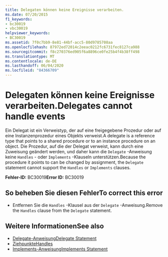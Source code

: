 ```yaml
---
title: Delegaten können keine Ereignisse verarbeiten.
ms.date: 07/20/2015
f1_keywords:
- bc30019
- vbc30019
helpviewer_keywords:
- BC30019
ms.assetid: 7f0c7bb9-8e81-44bf-acc5-80d9785708aa
ms.openlocfilehash: 87972ed72014c2eeac0212fc6731fec8127ca988
ms.sourcegitcommit: f8c270376ed905f6a8896ce0fe25b4f4b38ff498
ms.translationtype: MT
ms.contentlocale: de-DE
ms.lasthandoff: 06/04/2020
ms.locfileid: "84366709"
---
```

# <a name="delegates-cannot-handle-events"></a><span data-ttu-id="ce179-102">Delegaten können keine Ereignisse verarbeiten.</span><span class="sxs-lookup"><span data-stu-id="ce179-102">Delegates cannot handle events</span></span>
<span data-ttu-id="ce179-103">Ein Delegat ist ein Verweistyp, der auf eine freigegebene Prozedur oder auf eine Instanzenprozedur eines Objekts verweist.</span><span class="sxs-lookup"><span data-stu-id="ce179-103">A delegate is a reference type that points to a shared procedure or to an instance procedure on an object.</span></span> <span data-ttu-id="ce179-104">Die Prozedur, auf die der Delegat verweist, kann durch eine Zuweisung geändert werden, und daher kann die `Delegate` -Anweisung keine `Handles` - oder `Implements` -Klauseln unterstützen.</span><span class="sxs-lookup"><span data-stu-id="ce179-104">Because the procedure it points to can be changed by assignment, the `Delegate` statement cannot support the `Handles` or `Implements` clauses.</span></span>  
  
 <span data-ttu-id="ce179-105">**Fehler-ID:** BC30019</span><span class="sxs-lookup"><span data-stu-id="ce179-105">**Error ID:** BC30019</span></span>  
  
## <a name="to-correct-this-error"></a><span data-ttu-id="ce179-106">So beheben Sie diesen Fehler</span><span class="sxs-lookup"><span data-stu-id="ce179-106">To correct this error</span></span>  
  
- <span data-ttu-id="ce179-107">Entfernen Sie die `Handles` -Klausel aus der `Delegate` -Anweisung.</span><span class="sxs-lookup"><span data-stu-id="ce179-107">Remove the `Handles` clause from the `Delegate` statement.</span></span>  
  
## <a name="see-also"></a><span data-ttu-id="ce179-108">Weitere Informationen</span><span class="sxs-lookup"><span data-stu-id="ce179-108">See also</span></span>

- [<span data-ttu-id="ce179-109">Delegate-Anweisung</span><span class="sxs-lookup"><span data-stu-id="ce179-109">Delegate Statement</span></span>](../language-reference/statements/delegate-statement.md)
- [<span data-ttu-id="ce179-110">Ziehpunkte</span><span class="sxs-lookup"><span data-stu-id="ce179-110">Handles</span></span>](../language-reference/statements/handles-clause.md)
- [<span data-ttu-id="ce179-111">Implements-Anweisung</span><span class="sxs-lookup"><span data-stu-id="ce179-111">Implements Statement</span></span>](../language-reference/statements/implements-statement.md)
